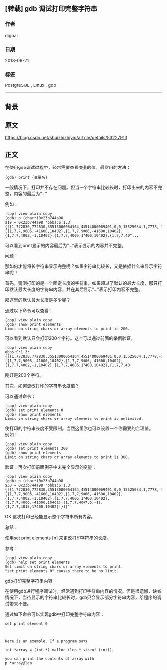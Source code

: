 ## [转载] gdb 调试打印完整字符串  
                                                                   
### 作者         
digoal                                                                   
         
### 日期      
2018-06-21        
                                     
### 标签                          
PostgreSQL , Linux , gdb  
                                                                   
----                                                                   
                                                                   
## 背景      
## 原文  
https://blog.csdn.net/shuizhizhiyin/article/details/53227913  
  
## 正文  
在使用gdb调试过程中，经常需要查看变量的值，最常用的方法：  
  
```  
(gdb) print {变量名}  
```  
  
一般情况下，打印并不存在问题。但当一个字符串比较长时，打印出来的内容不完整，内容的最后为"..."  
  
例如：  
  
```  
[cpp] view plain copy  
(gdb) p (char*)0x23b744a98    
$19 = 0x23b744a98 "obbs:S:1.3:{[{1,772830,772830,35513000054164,45514000069401,0,0,15525034,1,7778,-1,0,0,1,1,[{1,7,7,9005,-41600,10402},{1,7,7,9006,-41600,10402},{1,7,7,4002,-1,10402},{1,7,7,4005,17400,10402},{1,7,7,40"...    
```  
  
可以看到print显示的内容最后为"..."表示显示的内容并不完整。  
  
  
问题：  
  
那如何才能将长字符串显示完整呢？如果字符串比较长，又是依据什么来显示字符串呢？  
  
  
  
首先，猜测打印的是一个固定长度的字符串，如果超过了默认的最大长度，那只打印默认最大长度的字符串内容，并在其后显示"..."表示打印内容不完整。  
  
那这里的默认最大长度是多少呢？  
  
通过以下命令可以查看：  
  
```  
[cpp] view plain copy  
(gdb) show print elements    
Limit on string chars or array elements to print is 200.    
```  
  
可以看到默认只会打印200个字符。这个可以通过前面的举例验证。  
  
```  
[cpp] view plain copy  
obbs:S:1.3:{[{1,772830,772830,35513000054164,45514000069401,0,0,15525034,1,7778,-1,0,0,1,1,[{1,7,7,9005,-41600,10402},{1,7,7,9006,-41600,10402},{1,7,7,4002,-1,10402},{1,7,7,4005,17400,10402},{1,7,7,40    
```  
  
刚好是200个字符。  
  
  
其次，如何更改打印的字符串长度值？  
  
可以通过命令：  
  
```  
[cpp] view plain copy  
(gdb) set print elements 0    
(gdb) show print elements     
Limit on string chars or array elements to print is unlimited.    
```  
  
使打印的字符串长度不受限制。当然这里你也可以设置一个你需要的合理值。  
例如：  
  
```  
[cpp] view plain copy  
(gdb) set print elements 300    
(gdb) show print elements    
Limit on string chars or array elements to print is 300.    
```  
  
验证：再次打印前面例子中未完全显示的变量：  
  
```  
[cpp] view plain copy  
(gdb) p (char*)0x23b744a98    
$30 = 0x23b744a98 "obbs:S:1.3:{[{1,772830,772830,35513000054164,45514000069401,0,0,15525034,1,7778,-1,0,0,1,1,[{1,7,7,9005,-41600,10402},{1,7,7,9006,-41600,10402},{1,7,7,4002,-1,10402},{1,7,7,4005,17400,10402},{1,7,7,4006,-41600,10402},{1,7,7,4007,0,-1},{1,7,7,4015,17400,10402}]}]}"    
```  
  
OK.这次打印已经能显示整个字符串所有内容。  
  
  
  
总结：  
  
使用set print elements [n] 来更改打印字符串的长度。  
  
  
  
  
  
参考：  
  
```  
[cpp] view plain copy  
(gdb) help set print elements    
Set limit on string chars or array elements to print.    
"set print elements 0" causes there to be no limit.    
```  
   
  
gdb打印完整字符串内容    
  
在使用gdb进行程序调试时，经常遇到打印字符串内容的情况。但是很遗憾，缺省情况下，当待显示的字符串比较长时，gdb只会显示部分字符串内容，给程序的调试带来不便。  
  
通过如下命令可以实现gdb中打印完整字符串内容：  
  
```  
set print element 0  
  
  
  
Here is an example. If a program says  
  
int *array = (int *) malloc (len * sizeof (int));  
  
you can print the contents of array with  
p *array@len  
```  
  
